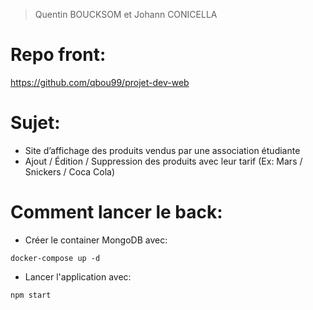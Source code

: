 > Quentin BOUCKSOM et Johann CONICELLA

# Repo front: 
https://github.com/qbou99/projet-dev-web

# Sujet:
- Site d’affichage des produits vendus par une association étudiante
- Ajout / Édition / Suppression des produits avec leur tarif (Ex: Mars / Snickers / Coca Cola)

# Comment lancer le back:
- Créer le container MongoDB avec:

`docker-compose up -d`

- Lancer l'application avec:

`npm start`

